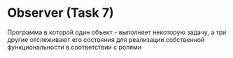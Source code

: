 # Observer (Task 7)
Программа в которой один объект - выполняет некоторую задачу, а три другие отслеживают его состояния для реализации собственной функциональности в соответствии с ролями
